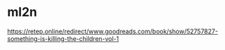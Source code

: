 # ml2n
https://retep.online/redirect/www.goodreads.com/book/show/52757827-something-is-killing-the-children-vol-1
